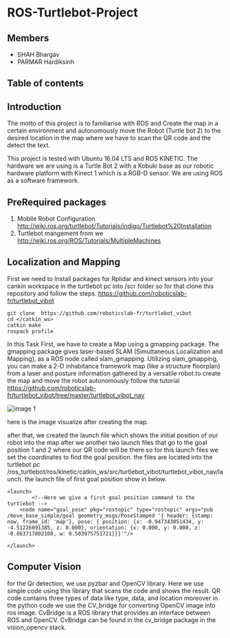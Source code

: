 # ROS-Turtlebot-Project


## Members 
  * SHAH Bhargav
  * PARMAR Hardiksinh
  
## Table of contents
  
  
## Introduction
 The motto of this project is to familiarise with ROS and Create the map in a certain environment and autonomously move the Robot (Turtle bot 2) to the desired location in the map where we have to scan the QR code and the detect the text. 
 
 This project is tested with Ubuntu 16.04 LTS and ROS KINETIC. The hardware we are using is a Turtle Bot 2 with a Kobuki base as our robotic hardware platform with Kinect 1 which is a RGB-D sensor. We are using ROS as a software framework.
 
 ## PreRequired packages
 
 1) Mobile Robot Configuration http://wiki.ros.org/turtlebot/Tutorials/indigo/Turtlebot%20Installation
 2) Turtlebot mangement from we http://wiki.ros.org/ROS/Tutorials/MultipleMachines
 
 ## Localization and Mapping 
 First we need to Install packages for Rplidar and kinect sensors into your cankin workspace in the turtlebot pc into /scr folder so for that clone this repository and follow the steps.
https://github.com/roboticslab-fr/turtlebot_vibot
```
git clone  https://github.com/roboticslab-fr/turtlebot_vibot
cd </catkin_ws>
catkin make
rospack profile
```
In this Task First, we have to create a Map using a gmapping package. The gmapping package gives laser-based SLAM      (Simultaneous Localization and Mapping), as a ROS node called slam_gmapping. Utilizing slam_gmapping, you can make a 2-D inhabitance framework map (like a structure floorplan) from a laser and posture information gathered by a versatile robot.to create the map and move the robot autonomously follow the tutorial https://github.com/roboticslab-fr/turtlebot_vibot/tree/master/turtlebot_vibot_nav

![image 1](https://github.com/bhargav011/ROS-Turtlebot-Project/blob/master/map/Screenshot%20from%202019-12-20%2013-54-05.png)

here is the image visualize after creating the map.

after that, we created the launch file which shows the initial position of our robot into the map after we another two launch files that go to the goal position 1 and 2 where our QR code will be there so for this launch files we set the coordinates to find the goal position. the files are located into the turtlebot pc /ros_turtlebot/ros/kinetic/catkin_ws/src/turtlebot_vibot/turtlebot_vibot_nav/launch.
the launch file of first goal position show in below. 

```
<launch>
		<!--Here we give a first goal position command to the turtlebot -->
	<node name="goal_pose" pkg="rostopic" type="rostopic" args="pub /move_base_simple/goal geometry_msgs/PoseStamped '{ header: {stamp: now, frame_id: 'map'}, pose: { position: {x: -0.947343051434, y: -4.51226091385, z: 0.000}, orientation: {x: 0.000, y: 0.000, z: -0.863717802108, w: 0.503975751721}}}'"/> 
	
</launch>
```

## Computer Vision

for the Qr detection, we use pyzbar and OpenCV library. Here we use simple code using this library that scans the code and shows the result. 
QR code contains three types of data like type, data, and location moreover in the python code we use the CV_bridge for converting OpenCV image into ros image.  CvBridge is a ROS library that provides an interface between ROS and OpenCV. CvBridge can be found in the cv_bridge package in the vision_opencv stack. 





 
 
 
